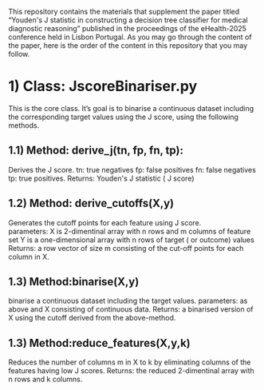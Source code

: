 This repository contains the materials that supplement the paper titled “Youden's J statistic in constructing a decision tree classifier for medical diagnostic reasoning” published in the proceedings of the eHealth-2025 conference held in Lisbon Portugal. 
As you may go through the content of the paper, here is the order of the content in this repository that you may follow.

**1) Class: JscoreBinariser.py**
============================
This is the core class. It’s goal is to binarise a continuous dataset including the corresponding target values using the J score, using the following methods.

1.1) Method: derive_j(tn, fp, fn, tp): 
------------------------------
Derives the J score.
tn: true negatives
fp: false positives
fn: false negatives
tp: true positives.
Returns: Youden's J statistic ( J score)

1.2) Method: derive_cutoffs(X,y)
--------------------------------
Generates the cutoff points for each feature using J score.  
parameters:
X is 2-dimentinal array with n rows and m columns of feature set
Y is a one-dimensional  array with n rows of target ( or outcome) values
Returns: a row vector of size m consisting of the cut-off points for each column in X. 

1.3) Method:binarise(X,y)
-------------------------
binarise a continuous dataset including the target values.
parameters: as above and X consisting of continuous data.
Returns: a binarised version of X using the cutoff derived from the above-method.

1.3) Method:reduce_features(X,y,k)
----------------------------------
Reduces the number of columns m in X to k by eliminating columns of the features having low J scores. 
Returns: the reduced 2-dimentinal array with n rows and k columns.
